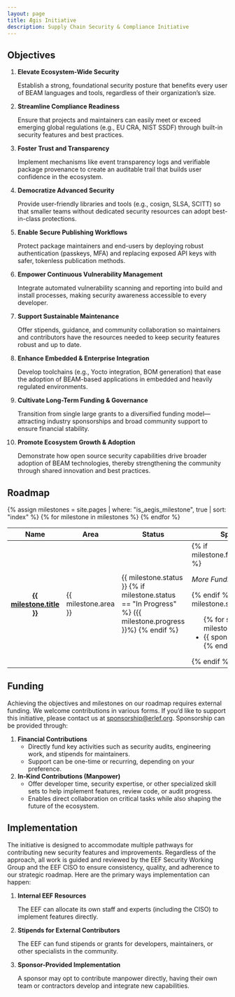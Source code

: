 ```yaml
---
layout: page
title: Ægis Initiative
description: Supply Chain Security & Compliance Initiative
---
```


## Objectives

1. **Elevate Ecosystem-Wide Security**
    
    Establish a strong, foundational security posture that benefits every user
    of BEAM languages and tools, regardless of their organization’s size.
    
2. **Streamline Compliance Readiness**
    
    Ensure that projects and maintainers can easily meet or exceed emerging
    global regulations (e.g., EU CRA, NIST SSDF) through built-in security
    features and best practices.
    
3. **Foster Trust and Transparency**
    
    Implement mechanisms like event transparency logs and verifiable package
    provenance to create an auditable trail that builds user confidence in the
    ecosystem.
    
4. **Democratize Advanced Security**
    
    Provide user-friendly libraries and tools (e.g., cosign, SLSA, SCITT) so
    that smaller teams without dedicated security resources can adopt
    best-in-class protections.
    
5. **Enable Secure Publishing Workflows**
    
    Protect package maintainers and end-users by deploying robust authentication
    (passkeys, MFA) and replacing exposed API keys with safer, tokenless
    publication methods.
    
6. **Empower Continuous Vulnerability Management**
    
    Integrate automated vulnerability scanning and reporting into build and
    install processes, making security awareness accessible to every developer.
    
7. **Support Sustainable Maintenance**
    
    Offer stipends, guidance, and community collaboration so maintainers and
    contributors have the resources needed to keep security features robust and
    up to date.
    
8. **Enhance Embedded & Enterprise Integration**
    
    Develop toolchains (e.g., Yocto integration, BOM generation) that ease the
    adoption of BEAM-based applications in embedded and heavily regulated
    environments.
    
9. **Cultivate Long-Term Funding & Governance**
    
    Transition from single large grants to a diversified funding
    model—attracting industry sponsorships and broad community support to ensure
    financial stability.
    
10. **Promote Ecosystem Growth & Adoption**
    
    Demonstrate how open source security capabilities drive broader adoption of
    BEAM technologies, thereby strengthening the community through shared
    innovation and best practices.

## Roadmap

<div class="table-responsive">
  <table class="table table-striped table-bordered">
    <thead class="thead-dark">
      <tr>
        <th scope="col">Name</th>
        <th scope="col">Area</th>
        <th scope="col">Status</th>
        <th scope="col">Sponsors</th>
      </tr>
    </thead>
    <tbody>
      {% assign milestones = site.pages | where: "is_aegis_milestone", true | sort: "index" %}
      {% for milestone in milestones %}
        <tr>
          <th scope="row">
            <a href="{{ milestone.url }}">
              {{ milestone.title }}
            </a>
          </th>
          <td>{{ milestone.area }}</td>
          <td>
            {{ milestone.status }}
            {% if milestone.status == "In Progress" %}
              ({{ milestone.progress }}%)
            {% endif %}
          </td>
          <td>
            {% if milestone.funding_required %}
              <p>
                <em>More Funding Required</em>
              </p>
            {% endif %}
            {% if milestone.sponsors %}
              <ul>
                {% for sponsor in milestone.sponsors %}
                  <li>
                    {{ sponsor }}
                  </li>
                {% endfor %}
              </ul>
            {% endif %}
          </td>
        </tr>
      {% endfor %}
    </tbody>
  </table>
</div>

## Funding

Achieving the objectives and milestones on our roadmap requires external
funding. We welcome contributions in various forms. If you’d like to support
this initiative, please contact us at [sponsorship@erlef.org](mailto:sponsorship@erlef.org).
Sponsorship can be provided through:

1. **Financial Contributions**
    - Directly fund key activities such as security audits, engineering work,
      and stipends for maintainers.
    - Support can be one-time or recurring, depending on your preference.
2. **In-Kind Contributions (Manpower)**
    - Offer developer time, security expertise, or other specialized skill sets
      to help implement features, review code, or audit progress.
    - Enables direct collaboration on critical tasks while also shaping the
      future of the ecosystem.

<!--
TODO: Check with current sponsors if they want to be mentioned publicly
## Sponsors

* Name / Picture
-->

## Implementation

The initiative is designed to accommodate multiple pathways for contributing new
security features and improvements. Regardless of the approach, all work is
guided and reviewed by the EEF Security Working Group and the EEF CISO to ensure
consistency, quality, and adherence to our strategic roadmap. Here are the
primary ways implementation can happen:

1. **Internal EEF Resources**
    
    The EEF can allocate its own staff and experts (including the CISO) to
    implement features directly.
    
2. **Stipends for External Contributors**
    
    The EEF can fund stipends or grants for developers, maintainers, or other
    specialists in the community.
    
3. **Sponsor-Provided Implementation**
    
    A sponsor may opt to contribute manpower directly, having their own team or
    contractors develop and integrate new capabilities.